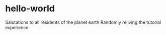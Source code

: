 # hello-world
Salutations to all residents of the planet earth
Randomly reliving the tutorial experience 
